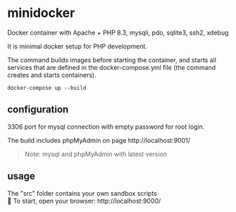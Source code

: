 # minidocker
Docker container with Apache + PHP 8.3, mysqli, pdo, sqlite3, ssh2, xdebug


It is minimal docker setup for PHP development.

The command builds images before starting the container, and starts all services that are defined in the docker-compose.yml file (the command creates and starts containers).

```
docker-compose up --build
```

## configuration
3306 port for mysql connection with empty password for root login.

The build includes phpMyAdmin on page http://localhost:9001/

> Note: mysql and phpMyAdmin with latest version

## usage
The "src" folder contains your own sandbox scripts  
🚀 To start, open your browser: http://localhost:9000/
 

